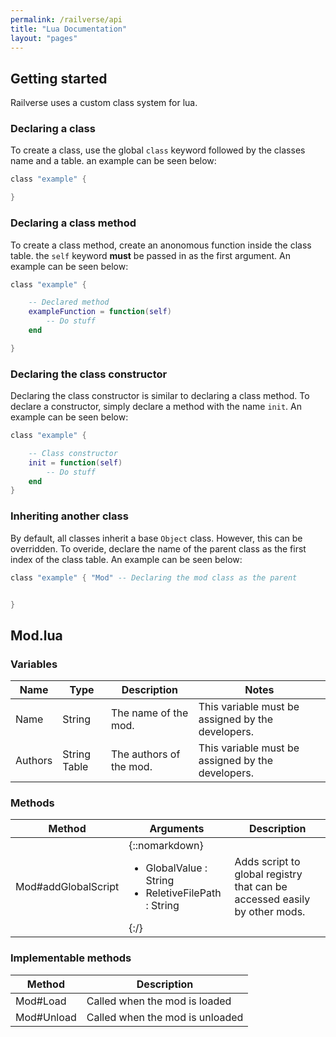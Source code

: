 ```yaml
---
permalink: /railverse/api
title: "Lua Documentation"
layout: "pages"
---
```


## Getting started
Railverse uses a custom class system for lua.

### Declaring a class
To create a class, use the global ``class`` keyword followed by the classes name and a table. an example can be seen below:
```lua
class "example" {

}
```
### Declaring a class method
To create a class method, create an anonomous function inside the class table. the ``self`` keyword **must** be passed in as the first argument. An example can be seen below:
```lua
class "example" {

    -- Declared method
    exampleFunction = function(self)
        -- Do stuff
    end

}
```
### Declaring the class constructor
Declaring the class constructor is similar to declaring a class method. To declare a constructor, simply declare a method with the name ``init``. An example can be seen below:
```lua
class "example" {

    -- Class constructor
    init = function(self)
        -- Do stuff
    end
}
```
### Inheriting another class
By default, all classes inherit a base ``Object`` class. However, this can be overridden. To overide, declare the name of the parent class as the first index of the class table. An example can be seen below:
```lua
class "example" { "Mod" -- Declaring the mod class as the parent


}
```


## Mod.lua

### Variables

| Name | Type | Description | Notes |
|------|------|-------------|-------|
| Name | String |The name of the mod. | This variable must be assigned by the developers. |
| Authors | String Table | The authors of the mod. | This variable must be assigned by the developers.

### Methods

| Method | Arguments | Description |
|--------|-----------|-------------|
| Mod#addGlobalScript | {::nomarkdown}<div><ul> <li> GlobalValue : String </li><li>ReletiveFilePath : String</li></ul></div>{:/}| Adds script to global registry that can be accessed easily by other mods. |

### Implementable methods

| Method | Description |
|--------|-------------|
| Mod#Load | Called when the mod is loaded |
| Mod#Unload | Called when the mod is unloaded 